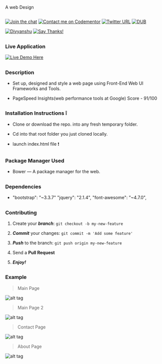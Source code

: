 A web Design

##

[![Join the chat](https://img.shields.io/badge/gitter-join%20chat%20%E2%86%92-brightgreen.svg)](https://gitter.im/divyanshu001)
[![Contact me on Codementor](https://cdn.codementor.io/badges/contact_me_github.svg)](https://www.codementor.io/divyanshurawat?utm_source=github&utm_medium=button&utm_term=divyanshurawat&utm_campaign=github)
[![Twitter URL](https://img.shields.io/twitter/url/http/shields.io.svg?style=social)](https://twitter.com/r46956)
[![DUB](https://img.shields.io/dub/l/vibe-d.svg?style=flat)](#)

[![Divyanshu](https://img.shields.io/badge/divyanshu-owner-brightgreen.svg?style=flat)](http://www.divyanshurawat.in)
[![Say Thanks!](https://img.shields.io/badge/Say%20Thanks-!-1EAEDB.svg)](https://saythanks.io/to/divyanshu-rawat)

##

### Live Application 

[![Live Demo Here](https://img.shields.io/badge/website-up-orange.svg)](https://divyanshu-rawat.github.io/A-Web-Design/)

##

### Description 

* Set up, designed and style a web page using Front-End Web UI Frameworks and Tools.

* PageSpeed Insights(web performance tools at Google) Score - 91/100

##

### Installation Instructions :grey_exclamation:

* Clone or download the repo. into any fresh temporary folder.

* Cd into that root folder you just cloned locally.

* launch index.html file :exclamation:

##

### Package Manager Used 

* Bower — A package manager for the web.

##

### Dependencies

* "bootstrap": "~3.3.7" "jquery": "2.1.4",
  "font-awesome": "~4.7.0",  

##

### Contributing

1. Create your **_branch_**: `git checkout -b my-new-feature`

2. **_Commit_** your changes: `git commit -m 'Add some feature'`

3. **_Push_** to the branch: `git push origin my-new-feature`

4. Send a **Pull Request**

5. **_Enjoy!_**

##

### Example

> Main Page

![alt tag](https://github.com/divyanshu-rawat/A_web_design-/blob/master/snapshots/front.png
)

> Main Page 2

![alt tag](https://github.com/divyanshu-rawat/A_web_design-/blob/master/snapshots/front_2.png
)

> Contact Page

![alt tag](https://github.com/divyanshu-rawat/A_web_design-/blob/master/snapshots/contact.png
)

> About Page

![alt tag](https://github.com/divyanshu-rawat/A_web_design-/blob/master/snapshots/about.png
)



